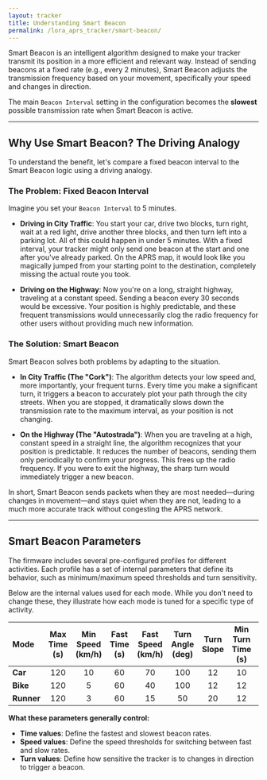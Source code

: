 ```yaml
---
layout: tracker
title: Understanding Smart Beacon
permalink: /lora_aprs_tracker/smart-beacon/
---
```


Smart Beacon is an intelligent algorithm designed to make your tracker transmit its position in a more efficient and relevant way. Instead of sending beacons at a fixed rate (e.g., every 2 minutes), Smart Beacon adjusts the transmission frequency based on your movement, specifically your speed and changes in direction.

The main `Beacon Interval` setting in the configuration becomes the **slowest** possible transmission rate when Smart Beacon is active.

---

## Why Use Smart Beacon? The Driving Analogy

To understand the benefit, let's compare a fixed beacon interval to the Smart Beacon logic using a driving analogy.

### The Problem: Fixed Beacon Interval

Imagine you set your `Beacon Interval` to 5 minutes.

-   **Driving in City Traffic**: You start your car, drive two blocks, turn right, wait at a red light, drive another three blocks, and then turn left into a parking lot. All of this could happen in under 5 minutes. With a fixed interval, your tracker might only send one beacon at the start and one after you've already parked. On the APRS map, it would look like you magically jumped from your starting point to the destination, completely missing the actual route you took.

-   **Driving on the Highway**: Now you're on a long, straight highway, traveling at a constant speed. Sending a beacon every 30 seconds would be excessive. Your position is highly predictable, and these frequent transmissions would unnecessarily clog the radio frequency for other users without providing much new information.

### The Solution: Smart Beacon

Smart Beacon solves both problems by adapting to the situation.

-   **In City Traffic (The "Cork")**: The algorithm detects your low speed and, more importantly, your frequent turns. Every time you make a significant turn, it triggers a beacon to accurately plot your path through the city streets. When you are stopped, it dramatically slows down the transmission rate to the maximum interval, as your position is not changing.

-   **On the Highway (The "Autostrada")**: When you are traveling at a high, constant speed in a straight line, the algorithm recognizes that your position is predictable. It reduces the number of beacons, sending them only periodically to confirm your progress. This frees up the radio frequency. If you were to exit the highway, the sharp turn would immediately trigger a new beacon.

In short, Smart Beacon sends packets when they are most needed—during changes in movement—and stays quiet when they are not, leading to a much more accurate track without congesting the APRS network.

---

## Smart Beacon Parameters

The firmware includes several pre-configured profiles for different activities. Each profile has a set of internal parameters that define its behavior, such as minimum/maximum speed thresholds and turn sensitivity.

Below are the internal values used for each mode. While you don't need to change these, they illustrate how each mode is tuned for a specific type of activity.

| Mode       | Max Time (s) | Min Speed (km/h) | Fast Time (s) | Fast Speed (km/h) | Turn Angle (deg) | Turn Slope | Min Turn Time (s) | Decay Time |
| :--------- | :----------: | :--------------: | :-----------: | :---------------: | :--------------: | :--------: | :---------------: | :--------: |
| **Car**    |     120      |        10        |      60       |        70         |       100        |     12     |        10         |     80     |
| **Bike**   |     120      |        5         |      60       |        40         |       100        |     12     |        12         |     60     |
| **Runner** |     120      |        3         |      60       |        15         |        50        |     20     |        12         |     60     |

**What these parameters generally control:**

-   **Time values**: Define the fastest and slowest beacon rates.
-   **Speed values**: Define the speed thresholds for switching between fast and slow rates.
-   **Turn values**: Define how sensitive the tracker is to changes in direction to trigger a beacon.
